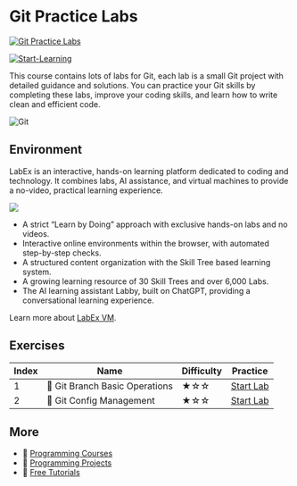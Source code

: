 # Git Practice Labs

[![Git Practice Labs](https://cover-creator.appbot.io/git-practice-labs.png)](https://labex.io/courses/git-practice-labs)

[![Start-Learning](https://img.shields.io/badge/Start-Learning-whitesmoke?style=for-the-badge)](https://labex.io/courses/git-practice-labs)

This course contains lots of labs for Git, each lab is a small Git project with detailed guidance and solutions. You can practice your Git skills by completing these labs, improve your coding skills, and learn how to write clean and efficient code.

![Git](https://img.shields.io/badge/Git-whitesmoke?style=for-the-badge&logo=git)


## Environment

LabEx is an interactive, hands-on learning platform dedicated to coding and technology. It combines labs, AI assistance, and virtual machines to provide a no-video, practical learning experience.

![](https://tutorial-screenshot.getvm.io/images/vm-1725247253.png)

- A strict “Learn by Doing” approach with exclusive hands-on labs and no videos.
- Interactive online environments within the browser, with automated step-by-step checks.
- A structured content organization with the Skill Tree based learning system.
- A growing learning resource of 30 Skill Trees and over 6,000 Labs.
- The AI learning assistant Labby, built on ChatGPT, providing a conversational learning experience.

Learn more about [LabEx VM](https://support.labex.io/using-labex/virtual-machine).

## Exercises

|   Index | Name                           | Difficulty   | Practice                                                                                                  |
|---------|--------------------------------|--------------|-----------------------------------------------------------------------------------------------------------|
|       1 | 📖 Git Branch Basic Operations | ★☆☆          | <a target='_blank' href='https://labex.io/tutorials/git-git-branch-basic-operations-385163'>Start Lab</a> |
|       2 | 📖 Git Config Management       | ★☆☆          | <a target='_blank' href='https://labex.io/tutorials/git-git-config-management-385164'>Start Lab</a>       |

## More

- 🔗 [ Programming Courses](https://github.com/labex-labs/awesome-programming-courses)
- 🔗 [ Programming Projects](https://github.com/labex-labs/awesome-programming-projects)
- 🔗 [ Free Tutorials](https://github.com/labex-labs/-free-tutorials)

